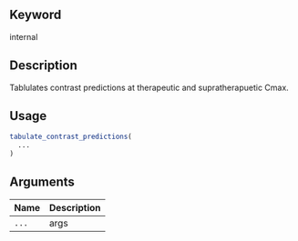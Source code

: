 ## Keyword

internal

## Description

Tablulates contrast predictions at therapeutic and supratherapuetic Cmax.

## Usage

```r
tabulate_contrast_predictions(
  ...
)
```

## Arguments

| Name | Description |
|------|-------------|
| `...` | args |


